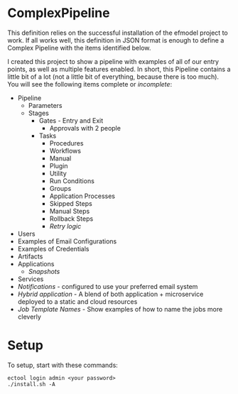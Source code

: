 # ComplexPipeline

This definition relies on the successful installation of the efmodel project to work.  If all works well, this definition in JSON format is enough to define a Complex Pipeline with the items identified below.

I created this project to show a pipeline with examples of all of our entry points, as well as multiple features enabled.  In short, this Pipeline contains a little bit of a lot (not a little bit of everything, because there is too much).  You will see the following items complete or _incomplete_:

* Pipeline
  * Parameters
  * Stages
      * Gates - Entry and Exit
        * Approvals with 2 people
      * Tasks
        * Procedures
        * Workflows
        * Manual
        * Plugin
        * Utility
        * Run Conditions
        * Groups
        * Application Processes
        * Skipped Steps
        * Manual Steps
        * Rollback Steps
        * _Retry logic_
* Users
* Examples of Email Configurations
* Examples of Credentials
* Artifacts
* Applications
  * _Snapshots_
* Services
* _Notifications_ - configured to use your preferred email system
* _Hybrid application_ - A blend of both application + microservice deployed to a static and cloud resources
* _Job Template Names_ - Show examples of how to name the jobs more cleverly

# Setup

To setup, start with these commands:

```
ectool login admin <your password>
./install.sh -A
```

